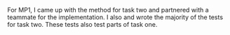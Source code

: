 For MP1, I came up with the method for task two and partnered with a teammate for the implementation. I also and wrote the majority of the tests for task two. These tests also test parts of task one.
